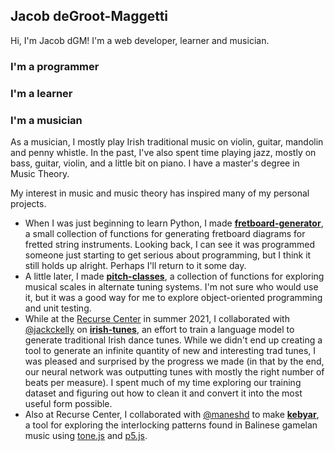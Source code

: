 ## Jacob deGroot-Maggetti

Hi, I'm Jacob dGM! I'm a web developer, learner and musician.

### I'm a programmer

### I'm a learner

### I'm a musician

As a musician, I mostly play Irish traditional music on violin, guitar, mandolin and penny whistle. In the past, I've also spent time playing jazz, mostly on bass, guitar, violin, and a little bit on piano. I have a master's degree in Music Theory.

My interest in music and music theory has inspired many of my personal projects.
- When I was just beginning to learn Python, I made **[fretboard-generator](https://github.com/jacobdgm/fretboard-generator/tree/main)**, a small collection of functions for generating fretboard diagrams for fretted string instruments. Looking back, I can see it was programmed someone just starting to get serious about programming, but I think it still holds up alright. Perhaps I'll return to it some day.
- A little later, I made **[pitch-classes](https://github.com/jacobdgm/pitch-classes)**, a collection of functions for exploring musical scales in alternate tuning systems. I'm not sure who would use it, but it was a good way for me to explore object-oriented programming and unit testing.
- While at the [Recurse Center](https://www.recurse.com) in summer 2021, I collaborated with [@jackckelly](https://github.com/jackckelly) on **[irish-tunes](https://github.com/jacobdgm/irish-tunes)**, an effort to train a language model to generate traditional Irish dance tunes. While we didn't end up creating a tool to generate an infinite quantity of new and interesting trad tunes, I was pleased and surprised by the progress we made (in that by the end, our neural network was outputting tunes with mostly the right number of beats per measure). I spent much of my time exploring our training dataset and figuring out how to clean it and convert it into the most useful form possible.
- Also at Recurse Center, I collaborated with [@maneshd](https://github.com/maneshd) to make **[kebyar](https://github.com/jacobdgm/kebyar/)**, a tool for exploring the interlocking patterns found in Balinese gamelan music using [tone.js](https://tonejs.github.io) and [p5.js](https://p5js.org).

<!--
- things I'm proud of
- hings I'm interested in
- things I'm currently learning

**jacobdgm/jacobdgm** is a ✨ _special_ ✨ repository because its `README.md` (this file) appears on your GitHub profile.

Here are some ideas to get you started:

- 🔭 I’m currently working on ...
- 🌱 I’m currently learning ...
- 👯 I’m looking to collaborate on ...
- 🤔 I’m looking for help with ...
- 💬 Ask me about ...
- 📫 How to reach me: ...
- 😄 Pronouns: ...
- ⚡ Fun fact: ...
-->
